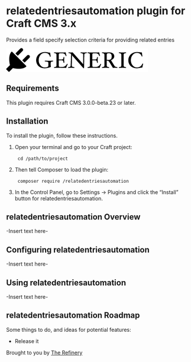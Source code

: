 # relatedentriesautomation plugin for Craft CMS 3.x

Provides a field specify selection criteria for providing related entries

![Screenshot](resources/img/plugin-logo.png)

## Requirements

This plugin requires Craft CMS 3.0.0-beta.23 or later.

## Installation

To install the plugin, follow these instructions.

1. Open your terminal and go to your Craft project:

        cd /path/to/project

2. Then tell Composer to load the plugin:

        composer require /relatedentriesautomation

3. In the Control Panel, go to Settings → Plugins and click the “Install” button for relatedentriesautomation.

## relatedentriesautomation Overview

-Insert text here-

## Configuring relatedentriesautomation

-Insert text here-

## Using relatedentriesautomation

-Insert text here-

## relatedentriesautomation Roadmap

Some things to do, and ideas for potential features:

* Release it

Brought to you by [The Refinery](http://the-refinery.io/)
